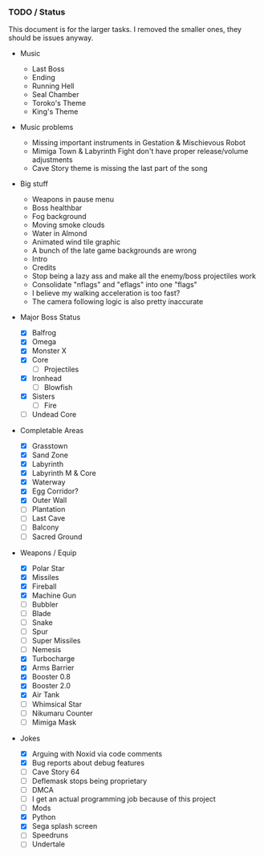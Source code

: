 ### TODO / Status
This document is for the larger tasks. I removed the smaller ones, they should be issues anyway.

- Music
  - Last Boss
  - Ending
  - Running Hell
  - Seal Chamber
  - Toroko's Theme
  - King's Theme

- Music problems
  - Missing important instruments in Gestation & Mischievous Robot
  - Mimiga Town & Labyrinth Fight don't have proper release/volume adjustments
  - Cave Story theme is missing the last part of the song

- Big stuff
  - Weapons in pause menu
  - Boss healthbar
  - Fog background
  - Moving smoke clouds
  - Water in Almond
  - Animated wind tile graphic
  - A bunch of the late game backgrounds are wrong
  - Intro
  - Credits
  - Stop being a lazy ass and make all the enemy/boss projectiles work
  - Consolidate "nflags" and "eflags" into one "flags"
  - I believe my walking acceleration is too fast?
  - The camera following logic is also pretty inaccurate

- Major Boss Status
  - [x] Balfrog
  - [x] Omega
  - [x] Monster X
  - [x] Core
    - [ ] Projectiles
  - [x] Ironhead
    - [ ] Blowfish
  - [x] Sisters
    - [ ] Fire
  - [ ] Undead Core
  
- Completable Areas
  - [x] Grasstown
  - [x] Sand Zone
  - [x] Labyrinth
  - [x] Labyrinth M & Core
  - [x] Waterway
  - [x] Egg Corridor?
  - [x] Outer Wall
  - [ ] Plantation
  - [ ] Last Cave
  - [ ] Balcony
  - [ ] Sacred Ground
  
- Weapons / Equip
  - [x] Polar Star
  - [x] Missiles
  - [x] Fireball
  - [x] Machine Gun
  - [ ] Bubbler
  - [ ] Blade
  - [ ] Snake
  - [ ] Spur
  - [ ] Super Missiles
  - [ ] Nemesis
  - [x] Turbocharge
  - [x] Arms Barrier
  - [x] Booster 0.8
  - [x] Booster 2.0
  - [x] Air Tank
  - [ ] Whimsical Star
  - [ ] Nikumaru Counter
  - [ ] Mimiga Mask

- Jokes
  - [x] Arguing with Noxid via code comments
  - [x] Bug reports about debug features
  - [ ] Cave Story 64
  - [ ] Deflemask stops being proprietary
  - [ ] DMCA
  - [ ] I get an actual programming job because of this project
  - [ ] Mods
  - [x] Python
  - [x] Sega splash screen
  - [ ] Speedruns
  - [ ] Undertale

